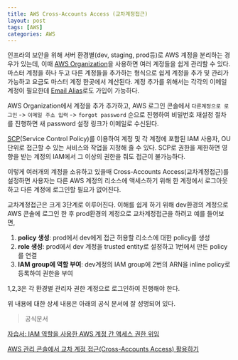 ```yaml
---
title: AWS Cross-Accounts Access (교차계정접근)
layout: post
tags: [AWS]
categories: AWS
---
```

인프라의 보안을 위해 서버 환경별(dev, staging, prod등)로 AWS 계정을 분리하는 경우가 있는데, 이때 [AWS Organization][AWS Organizations]을 사용하면 여러 계정들을 쉽게 관리할 수 있다. 마스터 계정을 하나 두고 다른 계정들을 추가하는 형식으로 쉽게 계정을 추가 및 관리가 가능하고 요금도 마스터 계정 한곳에서 계산된다.
계정 추가를 위해서는 각각의 이메일 계정이 필요한데 [Email Alias][Email Alias]로도 가입이 가능하다.

AWS Organization에서 계정을 추가 추가하고, AWS 로그인 콘솔에서 `다른계정으로 로그인` -> `이메일 주소 입력` -> `forgot password` 순으로 진행하여 비밀번호 재설정 절차를 진행하면 새 password 설정 링크가 이메일로 수신된다.

[SCP][SCP](Service Control Policy)를 이용하여 계정 및 각 계정에 포함된 IAM 사용자, OU 단위로 접근할 수 있는 서비스와 작업을 지정해 줄 수 있다. SCP로 권한을 제한하면 영향을 받는 계정의 IAM에서 그 이상의 권한을 줘도 접근이 불가능하다.

이렇게 여러개의 계정을 소유하고 있을때 Cross-Accounts Access(교차계정접근)를 설정하면 사용자는 다른 AWS 계정의 리소스에 액세스하기 위해 한 계정에서 로그아웃하고 다른 계정에 로그인할 필요가 없어진다.
<!--more-->

교차계정접근은 크게 3단계로 이루어진다. 이해를 쉽게 하기 위해 dev환경의 계정으로 AWS 콘솔에 로그인 한 후 prod환경의 계정으로 교차계정접근을 하려고 예를 들어보면,
  1. **policy 생성**: prod에서 dev에게 접근 허용할 리소스에 대한 policy를 생성
  2. **role 생성**: prod에서 dev 계정을 trusted entity로 설정하고 1번에서 만든 policy를 연결
  3. **IAM group에 역할 부여**: dev계정의 IAM group에 2번의 ARN을 inline policy로 등록하여 권한을 부여

1,2,3은 각 환경별 관리자 권한 계정으로 로그인하여 진행해야 한다.

위 내용에 대한 상세 내용은 아래의 공식 문서에 잘 성명되어 있다.

> 공식문서

[자습서: IAM 역할을 사용한 AWS 계정 간 액세스 권한 위임][CAA tutorial]

[AWS 관리 콘솔에서 교차 계정 접근(Cross-Accounts Access) 활용하기][CAA blog]

[AWS Organizations]: https://aws.amazon.com/ko/organizations/
[SCP]: https://docs.aws.amazon.com/organizations/latest/userguide/orgs_manage_policies_scp.html
[Email Alias]: https://www.youtube.com/watch?v=oQt-0qysykQ
[CAA tutorial]: https://docs.aws.amazon.com/ko_kr/IAM/latest/UserGuide/tutorial_cross-account-with-roles.html
[CAA blog]: https://aws.amazon.com/ko/blogs/korea/cross-account-access-in-the-aws-console/
